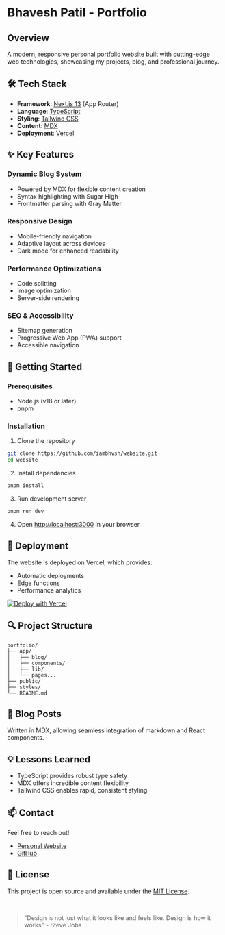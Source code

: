 # Bhavesh Patil - Portfolio

## Overview

A modern, responsive personal portfolio website built with cutting-edge web technologies, showcasing my projects, blog, and professional journey.

## 🛠 Tech Stack

- **Framework**: [Next.js 13](https://nextjs.org/) (App Router)
- **Language**: [TypeScript](https://www.typescriptlang.org/)
- **Styling**: [Tailwind CSS](https://tailwindcss.com/)
- **Content**: [MDX](https://mdxjs.com/)
- **Deployment**: [Vercel](https://vercel.com/)

## ✨ Key Features

### Dynamic Blog System
- Powered by MDX for flexible content creation
- Syntax highlighting with Sugar High
- Frontmatter parsing with Gray Matter

### Responsive Design
- Mobile-friendly navigation
- Adaptive layout across devices
- Dark mode for enhanced readability

### Performance Optimizations
- Code splitting
- Image optimization
- Server-side rendering

### SEO & Accessibility
- Sitemap generation
- Progressive Web App (PWA) support
- Accessible navigation

## 🌟 Getting Started

### Prerequisites
- Node.js (v18 or later)
- pnpm

### Installation

1. Clone the repository
```bash
git clone https://github.com/iambhvsh/website.git
cd website
```

2. Install dependencies
```bash
pnpm install
```

3. Run development server
```bash
pnpm run dev
```

4. Open [http://localhost:3000](http://localhost:3000) in your browser

## 🚀 Deployment

The website is deployed on Vercel, which provides:
- Automatic deployments
- Edge functions
- Performance analytics

[![Deploy with Vercel](https://vercel.com/button)](https://vercel.com/new/clone?repository-url=https%3A%2F%2Fgithub.com%2Fiambhvsh%2Fwebsite)

## 🔍 Project Structure

```
portfolio/
├── app/
│   ├── blog/
│   ├── components/
│   ├── lib/
│   └── pages...
├── public/
├── styles/
└── README.md
```

## 📝 Blog Posts

Written in MDX, allowing seamless integration of markdown and React components.

## 💡 Lessons Learned
- TypeScript provides robust type safety
- MDX offers incredible content flexibility
- Tailwind CSS enables rapid, consistent styling

## 📫 Contact

Feel free to reach out! 
- [Personal Website](https://iambhvsh.vercel.app)
- [GitHub](https://github.com/iambhvsh)

## 📄 License

This project is open source and available under the [MIT License](LICENSE).

<br>

> "Design is not just what it looks like and feels like. Design is how it works" - Steve Jobs
